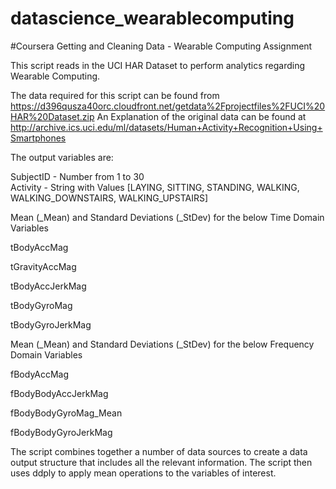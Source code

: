 # datascience_wearablecomputing 
#Coursera Getting and Cleaning Data - Wearable Computing Assignment

This script reads in the UCI HAR Dataset to perform analytics regarding Wearable Computing. 

The data required for this script can be found from https://d396qusza40orc.cloudfront.net/getdata%2Fprojectfiles%2FUCI%20HAR%20Dataset.zip 
An Explanation of the original data can be found at http://archive.ics.uci.edu/ml/datasets/Human+Activity+Recognition+Using+Smartphones 

The output variables are:

SubjectID - Number from 1 to 30       
Activity - String with Values [LAYING, SITTING, STANDING, WALKING, WALKING_DOWNSTAIRS, WALKING_UPSTAIRS]

Mean (_Mean) and Standard Deviations (_StDev) for the below Time Domain Variables

 tBodyAccMag

 tGravityAccMag

 tBodyAccJerkMag

 tBodyGyroMag

 tBodyGyroJerkMag

Mean (_Mean) and Standard Deviations (_StDev) for the below Frequency Domain Variables

 fBodyAccMag

 fBodyBodyAccJerkMag

 fBodyBodyGyroMag_Mean

 fBodyBodyGyroJerkMag
 
 The script combines together a number of data sources to create a data output structure that includes all the relevant information. The script then uses ddply to apply mean operations to the variables of interest. 